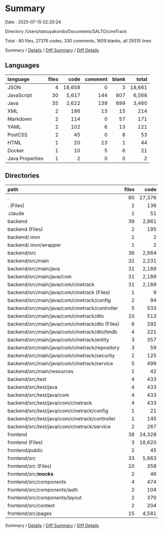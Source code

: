 # Summary

Date : 2025-07-15 02:20:24

Directory /Users/tatsuyakondo/Documents/SALTO/cineTrack

Total : 80 files,  27376 codes, 330 comments, 1609 blanks, all 29315 lines

Summary / [Details](details.md) / [Diff Summary](diff.md) / [Diff Details](diff-details.md)

## Languages
| language | files | code | comment | blank | total |
| :--- | ---: | ---: | ---: | ---: | ---: |
| JSON | 4 | 18,658 | 0 | 3 | 18,661 |
| JavaScript | 30 | 5,617 | 144 | 807 | 6,568 |
| Java | 35 | 2,622 | 139 | 699 | 3,460 |
| XML | 2 | 186 | 13 | 15 | 214 |
| Markdown | 2 | 114 | 0 | 57 | 171 |
| YAML | 2 | 102 | 6 | 13 | 121 |
| PostCSS | 2 | 45 | 0 | 8 | 53 |
| HTML | 1 | 20 | 23 | 1 | 44 |
| Docker | 1 | 10 | 5 | 6 | 21 |
| Java Properties | 1 | 2 | 0 | 0 | 2 |

## Directories
| path | files | code | comment | blank | total |
| :--- | ---: | ---: | ---: | ---: | ---: |
| . | 80 | 27,376 | 330 | 1,609 | 29,315 |
| . (Files) | 2 | 136 | 3 | 29 | 168 |
| .claude | 1 | 51 | 0 | 0 | 51 |
| backend | 39 | 2,861 | 160 | 728 | 3,749 |
| backend (Files) | 2 | 195 | 18 | 21 | 234 |
| backend/.mvn | 1 | 2 | 0 | 0 | 2 |
| backend/.mvn/wrapper | 1 | 2 | 0 | 0 | 2 |
| backend/src | 36 | 2,664 | 142 | 707 | 3,513 |
| backend/src/main | 32 | 2,231 | 84 | 599 | 2,914 |
| backend/src/main/java | 31 | 2,189 | 81 | 591 | 2,861 |
| backend/src/main/java/com | 31 | 2,189 | 81 | 591 | 2,861 |
| backend/src/main/java/com/cinetrack | 31 | 2,189 | 81 | 591 | 2,861 |
| backend/src/main/java/com/cinetrack (Files) | 1 | 9 | 0 | 3 | 12 |
| backend/src/main/java/com/cinetrack/config | 2 | 94 | 0 | 17 | 111 |
| backend/src/main/java/com/cinetrack/controller | 5 | 533 | 20 | 110 | 663 |
| backend/src/main/java/com/cinetrack/dto | 10 | 513 | 3 | 176 | 692 |
| backend/src/main/java/com/cinetrack/dto (Files) | 6 | 292 | 1 | 86 | 379 |
| backend/src/main/java/com/cinetrack/dto/tmdb | 4 | 221 | 2 | 90 | 313 |
| backend/src/main/java/com/cinetrack/entity | 3 | 357 | 4 | 111 | 472 |
| backend/src/main/java/com/cinetrack/repository | 3 | 59 | 18 | 28 | 105 |
| backend/src/main/java/com/cinetrack/security | 2 | 125 | 0 | 28 | 153 |
| backend/src/main/java/com/cinetrack/service | 5 | 499 | 36 | 118 | 653 |
| backend/src/main/resources | 1 | 42 | 3 | 8 | 53 |
| backend/src/test | 4 | 433 | 58 | 108 | 599 |
| backend/src/test/java | 4 | 433 | 58 | 108 | 599 |
| backend/src/test/java/com | 4 | 433 | 58 | 108 | 599 |
| backend/src/test/java/com/cinetrack | 4 | 433 | 58 | 108 | 599 |
| backend/src/test/java/com/cinetrack/config | 1 | 21 | 0 | 4 | 25 |
| backend/src/test/java/com/cinetrack/controller | 1 | 145 | 12 | 31 | 188 |
| backend/src/test/java/com/cinetrack/service | 2 | 267 | 46 | 73 | 386 |
| frontend | 38 | 24,328 | 167 | 852 | 25,347 |
| frontend (Files) | 3 | 18,620 | 0 | 35 | 18,655 |
| frontend/public | 2 | 45 | 23 | 2 | 70 |
| frontend/src | 33 | 5,663 | 144 | 815 | 6,622 |
| frontend/src (Files) | 10 | 358 | 30 | 60 | 448 |
| frontend/src/__mocks__ | 2 | 46 | 0 | 2 | 48 |
| frontend/src/components | 4 | 474 | 10 | 55 | 539 |
| frontend/src/components/auth | 2 | 104 | 6 | 27 | 137 |
| frontend/src/components/layout | 2 | 370 | 4 | 28 | 402 |
| frontend/src/context | 2 | 204 | 13 | 45 | 262 |
| frontend/src/pages | 15 | 4,581 | 91 | 653 | 5,325 |

Summary / [Details](details.md) / [Diff Summary](diff.md) / [Diff Details](diff-details.md)
